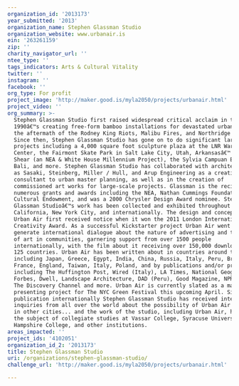 ```yaml
---
organization_id: '2013173'
year_submitted: '2013'
organization_name: Stephen Glassman Studio
organization_website: www.urbanair.is
ein: '263261159'
zip: ''
charity_navigator_url: ''
ntee_type: ''
tags_indicators: Arts & Cultural Vitality
twitter: ''
instagram: ''
facebook: ''
org_type: For profit
project_image: 'http://maker.good.is/myla2050/projects/urbanair.html'
project_video: ''
org_summary: >-
  Stephen Glassman Studio first raised widespread critical acclaim in the early
  1990â€™s creating free-form bamboo installations for devastated urban sites in
  the aftermath of the Rodney King Riots, Malibu Fires, and Northridge Quake.
  Since then, Stephen Glassman Studio has gone on to do significant large-scale
  projects including a 4,000 square foot sculpture plaza at the LNR Warner
  Center, the Fairmont Skate Park in Salt Lake City, Utah, Arkansasâ€™ Southeast
  Shear (an NEA & White House Millennium Project), the Sylvia Campuan Bridge in
  Bali, and more. Stephen Glassman Studio has collaborated with architects such
  as Sasaki, Steinberg, Miller / Hull, and Arup Engineering as a creative
  consultant to urban master planning, as well as in the creation of
  commissioned art works for large-scale projects. Glassman is the recipient of
  numerous grants and awards including the NEA, Nathan Cummings Foundation, LA
  Cultural Endowment, and was a 2000 Chrysler Design Award nominee. Stephen
  Glassman Studioâ€™s work has been collected and exhibited throughout Southern
  California, New York City, and internationally. The design and concept for
  Urban Air first received notice when it won the 2011 London International
  Creativity Award. As a successful Kickstarter project Urban Air went on to
  generate international dialogue about the nature of advertising and the role
  of art in communities, garnering support from over 1500 people
  internationally, with the film about it receiving over 150,000 downloads in
  125 countries. Urban Air has been written about in countries around the Globe
  including Japan, Greece, Egypt, India, China, Russia, Italy, Peru, Brazil,
  France, England, Taiwan, Italy, Poland, and by publications and/or programs
  including The Huffington Post, Wired (Italy), LA Times, National Geographic,
  Forbes, Dwell, Landscape Architecture, DAD (Peru), Good Magazine, NPR, KCET,
  The Discovery Channel and more. Urban Air is currently slated as a main stage
  presenting project for The NYC Green Festival this upcoming April. Since its
  publication internationally Stephen Glassman Studio has received interest and
  inquiries from all over the world about the possibility of Urban Air projects
  in other cities... and the work of the studio, including Urban Air, has been
  the subject of collegiate studies at Vassar College, Syracuse University,
  Hampshire College, and other institutions.
areas_impacted: ''
project_ids: '4102051'
organization_id_2: '2013173'
title: Stephen Glassman Studio
uri: /organizations/stephen-glassman-studio/
challenge_url: 'http://maker.good.is/myla2050/projects/urbanair.html'

---
```

